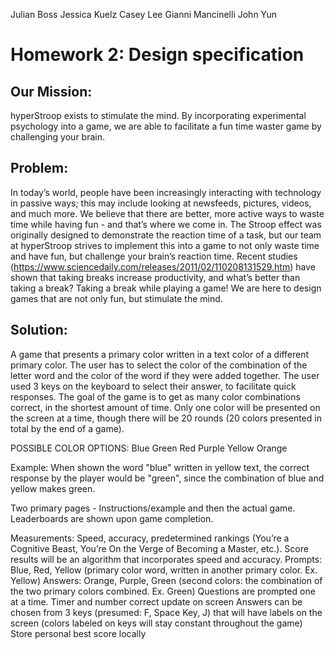Julian Boss
Jessica Kuelz
Casey Lee
Gianni Mancinelli
John Yun

# Homework 2: Design specification


## Our Mission: 
hyperStroop exists to stimulate the mind. By incorporating experimental psychology into a game, we are able to facilitate a fun time waster game by challenging your brain.
## Problem: 
In today’s world, people have been increasingly interacting with technology in passive ways; this may include looking at newsfeeds, pictures, videos, and much more. We believe that there are better, more active ways to waste time while having fun - and that’s where we come in. The Stroop effect was originally designed to demonstrate the reaction time of a task, but our team at hyperStroop strives to implement this into a game to not only waste time and have fun, but challenge your brain’s reaction time. Recent studies (https://www.sciencedaily.com/releases/2011/02/110208131529.htm) have shown that taking breaks increase productivity, and what’s better than taking a break? Taking a break while playing a game! We are here to design games that are not only fun, but stimulate the mind.

## Solution: 
A game that presents a primary color written in a text color of a different primary color. The user has to select the color of the combination of the letter word and the color of the word if they were added together. The user used 3 keys on the keyboard to select their answer, to facilitate quick responses. The goal of the game is to get as many color combinations correct, in the shortest amount of time. Only one color will be presented on the screen at a time, though there will be 20 rounds (20 colors presented in total by the end of a game).

POSSIBLE COLOR OPTIONS:
Blue
Green
Red
Purple
Yellow
Orange

Example: When shown the word "blue" written in yellow text, the correct response by the player would be "green", since the combination of blue and yellow makes green.


Two primary pages - Instructions/example and then the actual game. Leaderboards are shown upon game completion.

Measurements: Speed, accuracy, predetermined rankings (You’re a Cognitive Beast, You’re On the Verge of Becoming a Master, etc.).
Score results will be an algorithm that incorporates speed and accuracy.
Prompts: Blue, Red, Yellow (primary color word, written in another primary color. Ex. Yellow)
Answers: Orange, Purple, Green (second colors: the combination of the two primary colors combined. Ex. Green)
Questions are prompted one at a time.
Timer and number correct update on screen
Answers can be chosen from 3 keys (presumed: F, Space Key, J) that will have labels on the screen (colors labeled on keys will stay constant throughout the game)
Store personal best score locally









